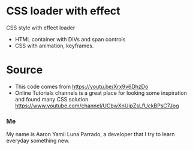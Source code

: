 # CSS loader with effect

CSS style with effect loader

- HTML container with DIVs and span controls
- CSS with animation, keyframes.

# Source

- This code comes from https://youtu.be/Xrx9v6DhzDo
- Online Tutorials channels is a great place for looking some inspiration and found many CSS solution. https://www.youtube.com/channel/UCbwXnUipZsLfUckBPsC7Jog

### Me

My name is Aaron Yamil Luna Parrado, a developer that I try to learn everyday something new.
